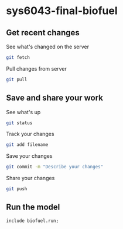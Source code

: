 # sys6043-final-biofuel

## Get recent changes
See what's changed on the server
```bash
git fetch
```
Pull changes from server
```bash
git pull
```

## Save and share your work
See what's up
```bash
git status
```
Track your changes
```bash
git add filename
```
Save your changes
```bash
git commit -m "Describe your changes"
```
Share your changes
```bash
git push
```

## Run the model
```ampl
include biofuel.run;
```
